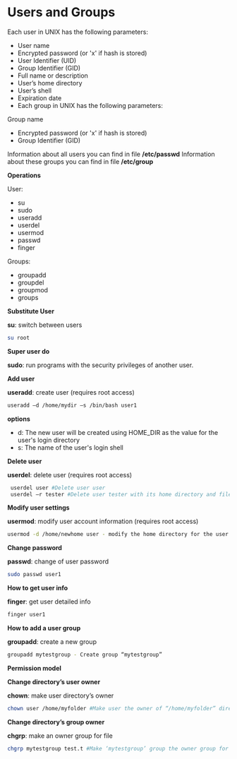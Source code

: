 # Users and Groups

Each user in UNIX has the following parameters:

- User name
- Encrypted password (or 'x' if hash is stored)
- User Identifier (UID)
- Group Identifier (GID)
- Full name or description
- User’s home directory
- User’s shell
- Expiration date
- Each group in UNIX has the following parameters:

Group name
- Encrypted password (or 'x' if hash is stored)
- Group Identifier (GID)

Information about all users you can find in file **/etc/passwd**
Information about these groups you can find in file **/etc/group**

**Operations**

User:

- su
- sudo
- useradd
- userdel
- usermod
- passwd
- finger

Groups:

- groupadd
- groupdel
- groupmod
- groups

**Substitute User**

**su**: switch between users

```sh
su root
```

**Super user do**

**sudo**: run programs with the security privileges of another user.

**Add user**

**useradd**: create user (requires root access)

```sh
useradd –d /home/mydir –s /bin/bash user1
```

**options**

- d: The new user will be created using HOME_DIR as the value for the user's login directory
- s:  The name of the user's login shell

**Delete user**

**userdel**: delete user (requires root access)

```sh
 userdel user #Delete user user
 userdel –r tester #Delete user tester with its home directory and files
```

**Modify user settings**

**usermod**: modify user account information (requires root access)

```sh
usermod -d /home/newhome user - modify the home directory for the user account to "/home/newhome"
```

**Change password**

**passwd**: change of user password

```sh
sudo passwd user1
```

**How to get user info**

**finger**: get user detailed info

```sh
finger user1
```

**How to add a user group**

**groupadd**: create a new group

```sh
groupadd mytestgroup - Create group “mytestgroup”
```

**Permission model**

**Change directory’s user owner**

**chown**: make user directory’s owner

```sh
chown user /home/myfolder #Make user the owner of “/home/myfolder” directory
```

**Change directory’s group owner**

**chgrp**: make an owner group for file

```sh
chgrp mytestgroup test.t #Make ‘mytestgroup’ group the owner group for ‘test.t’ file
```